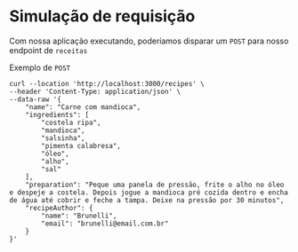 # Simulação de requisição

Com nossa aplicação executando, poderíamos disparar um `POST` para nosso endpoint de `receitas`

<div v-click>

Exemplo de `POST` <uim-angle-double-down class="text-orange-400" />

```shell {monaco}
curl --location 'http://localhost:3000/recipes' \
--header 'Content-Type: application/json' \
--data-raw '{
    "name": "Carne com mandioca",
    "ingredients": [
        "costela ripa",
        "mandioca",
        "salsinha",
        "pimenta calabresa",
        "óleo",
        "alho",
        "sal"
    ],
    "preparation": "Peque uma panela de pressão, frite o alho no óleo e despeje a costela. Depois jogue a mandioca pré cozida dentro e encha de água até cobrir e feche a tampa. Deixe na pressão por 30 minutos",
    "recipeAuthor": {
        "name": "Brunelli",
        "email": "brunelli@email.com.br"
    }
}'
```

</div>
